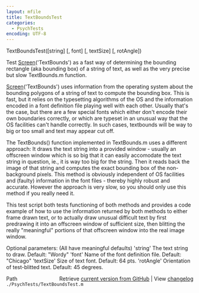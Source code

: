 ```yaml
---
layout: mfile
title: TextBoundsTest
categories:
  - PsychTests
encoding: UTF-8
---
```


TextBoundsTest([string] [, font] [, textSize] [, rotAngle])

Test [Screen](/docs/Screen)('TextBounds') as a fast way of determining the bounding
rectangle (aka bounding box) of a string of text, as well as the very
precise but slow TextBounds.m function.

[Screen](/docs/Screen)('TextBounds') uses information from the operating system about the
bounding polygons of a string of text to compute the bounding box. This
is fast, but it relies on the typesetting algorithms of the OS and the
information encoded in a font definition file playing well with each
other. Usually that's the case, but there are a few special fonts which
either don't encode their own boundaries correctly, or which are typeset
in an unusual way that the OS facilities can't handle correctly. In such
cases, textbounds will be way to big or too small and text may appear cut
off.

The TextBounds() function implemented in TextBounds.m uses a different
approach: It draws the text string into a provided window - usually an
offscreen window which is so big that it can easily accomodate the text
string in question, ie., it is way too big for the string. Then it reads
back the image of that string and computes the exact bounding box of the
non-background pixels. This method is obviously independent of OS
facilities and (faulty) information in the font files - thereby highly
robust and accurate. However the approach is very slow, so you should
only use this method if you really need it.

This test script both tests functioning of both methods and provides a
code example of how to use the information returned by both methods to
either frame drawn text, or to actually draw unusual difficult text by
first predrawing it into an offscreen window of sufficient size, then
blitting the really "meaningful" portions of that offscreen window into
the real image window.

Optional parameters: (All have meaningful defaults)
'string' The text string to draw. Default: "Wordy"
'font' Name of the font definition file. Default: "Chicago"
'textSize' Size of text font. Default: 64 pts.
'rotAngle' Orientation of test-blitted text. Default: 45 degrees.



<div class="code_header" style="text-align:right;">
  <span style="float:left;">Path&nbsp;&nbsp;</span> <span class="counter">Retrieve <a href=
  "https://raw.github.com/Psychtoolbox-3/Psychtoolbox-3/beta/./PsychTests/TextBoundsTest.m">current version from GitHub</a> | View <a href=
  "https://github.com/Psychtoolbox-3/Psychtoolbox-3/commits/beta/./PsychTests/TextBoundsTest.m">changelog</a></span>
</div>
<div class="code">
  <code>./PsychTests/TextBoundsTest.m</code>
</div>

